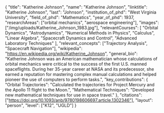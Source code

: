 {
  "title": "Katherine Johnson",
  "name": "Katherine Johnson",
  "linktitle": "Katherine Johnson",
  "last": "Johnson",
  "institution_of_phd": "West Virginia University",
  "field_of_phd": "Mathematics",
  "year_of_phd": 1937,
  "researchAreas": ["orbital mechanics", "aerospace engineering"],
  "images": ["/img/uploads/Katherine_Johnson_1983.jpg"],
  "relevantCourses": [
    "Orbital Dynamics",
    "Astrodynamics",
    "Numerical Methods in Physics",
    "Calculus",
    "Linear Algebra",
    "Spacecraft Dynamics and Control",
    "Advanced Laboratory Techniques"
  ],
  "relevant_concepts": ["Trajectory Analysis", "Spacecraft Navigation"],
  "wikipedia": "https://en.wikipedia.org/wiki/Katherine_Johnson",
  "general_bio": "Katherine Johnson was an American mathematician whose calculations of orbital mechanics were critical to the success of the first U.S. manned spaceflights. During her 35-year career at NASA and its predecessor, she earned a reputation for mastering complex manual calculations and helped pioneer the use of computers to perform tasks.",
  "key_contributions": {
    "Orbital Trajectories": "Calculated the trajectories for Project Mercury and the Apollo 11 flight to the Moon.",
    "Mathematical Techniques": "Developed new mathematical techniques for use in space travel."
  },
  "citations": ["https://doi.org/10.1093/anb/9780198606697.article.1302346"],
  "layout": "person",
  "level": ["K12", "UGLD"]
}
